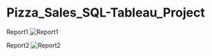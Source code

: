 # Pizza_Sales_SQL-Tableau_Project

Report1
![Report1](https://github.com/adarshukla3005/Pizza_Sales_SQL-Tableau_Project/assets/122630902/c1f68742-dfdf-42f4-9660-196955a46bcd)


Report2
![Report2](https://github.com/adarshukla3005/Pizza_Sales_SQL-Tableau_Project/assets/122630902/9dfd570c-603b-4cf0-a7df-c0af81958cac)

